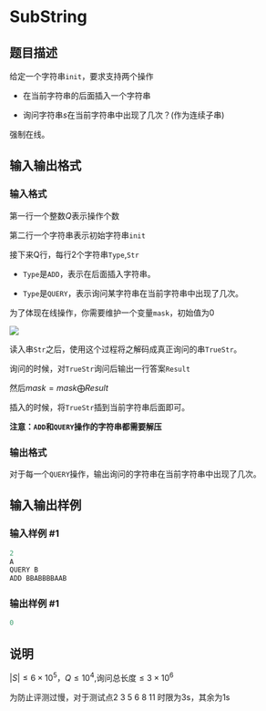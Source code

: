 # SubString

## 题目描述

给定一个字符串`init`，要求支持两个操作

- 在当前字符串的后面插入一个字符串

- 询问字符串$s$在当前字符串中出现了几次？(作为连续子串)

强制在线。

## 输入输出格式

### 输入格式

第一行一个整数$Q$表示操作个数

第二行一个字符串表示初始字符串`init`

接下来Q行，每行2个字符串`Type`,`Str`

- `Type`是`ADD`，表示在后面插入字符串。

- `Type`是`QUERY`，表示询问某字符串在当前字符串中出现了几次。

为了体现在线操作，你需要维护一个变量`mask`，初始值为$0$

![](https://cdn.luogu.com.cn/upload/pic/51008.png)

读入串`Str`之后，使用这个过程将之解码成真正询问的串`TrueStr`。

询问的时候，对`TrueStr`询问后输出一行答案`Result`

然后$mask=mask \bigoplus Result$

插入的时候，将`TrueStr`插到当前字符串后面即可。

**注意：`ADD`和`QUERY`操作的字符串都需要解压**

### 输出格式

对于每一个`QUERY`操作，输出询问的字符串在当前字符串中出现了几次。

## 输入输出样例

### 输入样例 #1

```cpp
2
A
QUERY B
ADD BBABBBBAAB
```


### 输出样例 #1

```cpp
0
```


## 说明

$|S| \leq 6 \times 10^5$，$Q \leq 10^4$,询问总长度$\leq 3 \times 10^6$

为防止评测过慢，对于测试点2 3 5 6 8 11 时限为3s，其余为1s

